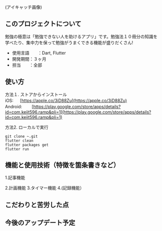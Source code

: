 (アイキャッチ画像)
## このプロジェクトについて
勉強の極意は「勉強できない人を助けるアプリ」です。勉強法１０冊分の知識を学べたり、集中力を保って勉強がうまくできる機能が盛りだくさん!  
- 使用言語　　：Dart, Flutter  
- 開発期間：３ヶ月  
- 担当　　：全部  

## 使い方
方法１. ストアからインストール  
iOS: 　
[https://apple.co/3iD88Zu](https://apple.co/3iD88Zu)  
Android:　　
[https://play.google.com/store/apps/details?id=com.keiit596.ramp&pli=1](https://play.google.com/store/apps/details?id=com.keiit596.ramp&pli=1)  

方法2. ローカルで実行
```
git clone ~.git
flutter clean
flutter packages get
flutter run
```

## 機能と使用技術（特徴を箇条書きなど）
1.記事機能

2.計画機能
3.タイマー機能
4.(記録機能）

## こだわりと苦労した点

## 今後のアップデート予定
